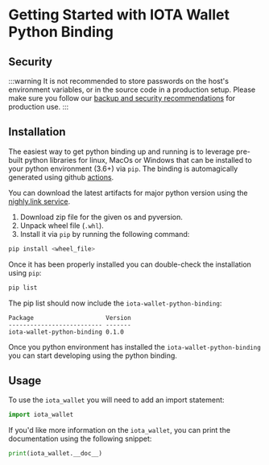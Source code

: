 # Getting Started with IOTA Wallet Python Binding

## Security
:::warning
It is not recommended to store passwords on the host's environment variables, or in the source code in a production setup. 
Please make sure you follow our [backup and security recommendations](https://chrysalis.docs.iota.org/guides/backup_security.html) for production use.
:::

## Installation
The easiest way to get python binding up and running is to leverage pre-built python libraries for linux, MacOs or Windows that can be installed to your python environment (3.6+) via `pip`. The binding is automagically generated using github [actions](https://github.com/iotaledger/wallet.rs/actions/workflows/python_binding_publish.yml).


You can download the latest artifacts for major python version using the  [nighly.link service](https://nightly.link/iotaledger/wallet.rs/workflows/python_binding_publish/develop).  
1. Download zip file for the given os and pyversion. 
2. Unpack wheel file (`.whl`).
3. Install it via `pip` by running the following command:

```bash
pip install <wheel_file>
```

Once it has been properly installed you can double-check the installation using `pip`:
```bash
pip list
```

The pip list should now include the `iota-wallet-python-binding`:
```plaintext
Package                    Version
-------------------------- -------
iota-wallet-python-binding 0.1.0
```

Once you python environment has installed the `iota-wallet-python-binding` you can start developing using the python binding.

## Usage
To use the `iota_wallet` you will need to add an import statement:  
```python
import iota_wallet
```
If you'd like more information on the `iota_wallet`, you can print the documentation using the following snippet:
```python
print(iota_wallet.__doc__)
```